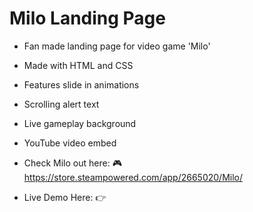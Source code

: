 # Milo Landing Page

- Fan made landing page for video game 'Milo'

- Made with HTML and CSS

- Features slide in animations
- Scrolling alert text
- Live gameplay background
- YouTube video embed

- Check Milo out here: 🎮 https://store.steampowered.com/app/2665020/Milo/

- Live Demo Here: 👉
